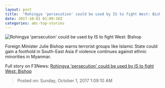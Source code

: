 ```yaml
---
layout: post
title:  "Rohingya 'persecution' could be used by IS to fight West: Bishop"
date: 2017-10-01 01:09:10Z
categories: abc-top-stories
---
```


![Rohingya 'persecution' could be used by IS to fight West: Bishop](http://www.abc.net.au/news/image/9005360-1x1-700x700.jpg)

Foreign Minister Julie Bishop warns terrorist groups like Islamic State could gain a foothold in South-East Asia if violence continues against ethnic minorities in Myanmar.


Full story on F3News: [Rohingya 'persecution' could be used by IS to fight West: Bishop](http://www.f3nws.com/n/eatNZG)

> Posted on: Sunday, October 1, 2017 1:09:10 AM
